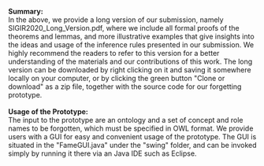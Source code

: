 <b>Summary:</b><br>
In the above, we provide a long version of our submission, namely SIGIR2020_Long_Version.pdf, where we include all formal proofs of the theorems and lemmas, and more illustrative examples that give insights into the ideas and usage of the inference rules presented in our submission. We highly recommend the readers to refer to this version for a better understanding of the materials and our contributions of this work. The long version can be downloaded by right clicking on it and saving it somewhere locally on your computer, or by clicking the green button "Clone or download" as a zip file, together with the source code for our forgetting prototype. <br><br>
<b>Usage of the Prototype:</b><br>
The input to the prototype are an ontology and a set of concept and role names to be forgotten, which must be specified in OWL format. We provide users with a GUI for easy and convenient usage of the prototype. The GUI is situated in the "FameGUI.java" under the "swing" folder, and can be invoked simply by running it there via an Java IDE such as Eclipse.
